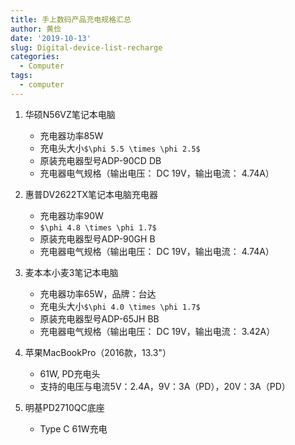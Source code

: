 ```yaml
---
title: 手上数码产品充电规格汇总
author: 黄俭
date: '2019-10-13'
slug: Digital-device-list-recharge
categories:
  - Computer
tags:
  - computer
---
```

1. 华硕N56VZ笔记本电脑
    - 充电器功率85W
    - 充电头大小`$\phi 5.5 \times \phi 2.5$`
    - 原装充电器型号ADP-90CD DB
    - 充电器电气规格（输出电压： DC 19V，输出电流： 4.74A）
    
1. 惠普DV2622TX笔记本电脑充电器
    - 充电器功率90W
    - `$\phi 4.8 \times \phi 1.7$`
    - 原装充电器型号ADP-90GH B
    - 充电器电气规格（输出电压： DC 19V，输出电流： 4.74A）
    
1. 麦本本小麦3笔记本电脑
    - 充电器功率65W，品牌：台达
    - 充电头大小`$\phi 4.0 \times \phi 1.7$`
    - 原装充电器型号ADP-65JH BB
    - 充电器电气规格（输出电压： DC 19V，输出电流： 3.42A）
    
1. 苹果MacBookPro（2016款，13.3"）
    - 61W, PD充电头
    - 支持的电压与电流5V：2.4A，9V：3A（PD），20V：3A（PD）
    
1. 明基PD2710QC底座
    - Type C 61W充电